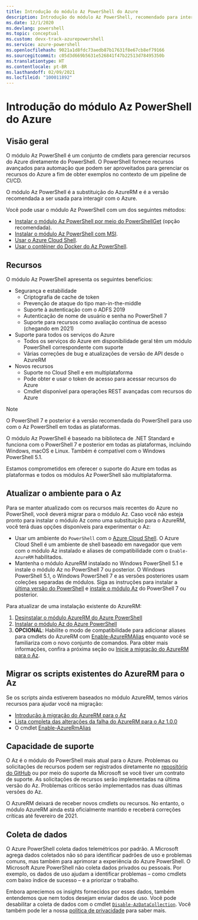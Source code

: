 ```yaml
---
title: Introdução do módulo Az PowerShell do Azure
description: Introdução do módulo Az PowerShell, recomendado para interagir com o Azure e como substituição para o módulo AzureRM PowerShell.
ms.date: 12/1/2020
ms.devlang: powershell
ms.topic: conceptual
ms.custom: devx-track-azurepowershell
ms.service: azure-powershell
ms.openlocfilehash: 9021a1d8fdc73aedb87b17631f8e67cb8ef79166
ms.sourcegitcommit: c05d3d669b5631e526841f47b22513d78495350b
ms.translationtype: HT
ms.contentlocale: pt-BR
ms.lasthandoff: 02/09/2021
ms.locfileid: "100011892"
---
```

# <a name="introducing-the-azure-az-powershell-module"></a>Introdução do módulo Az PowerShell do Azure

## <a name="overview"></a>Visão geral

O módulo Az PowerShell é um conjunto de cmdlets para gerenciar recursos do Azure diretamente do PowerShell. O PowerShell fornece recursos avançados para automação que podem ser aproveitados para gerenciar os recursos do Azure a fim de obter exemplos no contexto de um pipeline de CI/CD.

O módulo Az PowerShell é a substituição do AzureRM e é a versão recomendada a ser usada para interagir com o Azure.

Você pode usar o módulo Az PowerShell com um dos seguintes métodos:

* [Instalar o módulo Az PowerShell por meio do PowerShellGet](install-az-ps.md) (opção recomendada).
* [Instalar o módulo Az PowerShell com MSI](install-az-ps-msi.md).
* [Usar o Azure Cloud Shell](/azure/cloud-shell/overview).
* [Usar o contêiner do Docker do Az PowerShell](azureps-in-docker.md).

## <a name="features"></a>Recursos

O módulo Az PowerShell apresenta os seguintes benefícios:

* Segurança e estabilidade
  * Criptografia de cache de token
  * Prevenção de ataque do tipo man-in-the-middle
  * Suporte à autenticação com o ADFS 2019
  * Autenticação de nome de usuário e senha no PowerShell 7
  * Suporte para recursos como avaliação contínua de acesso (chegando em 2021)
* Suporte para todos os serviços do Azure
  * Todos os serviços do Azure em disponibilidade geral têm um módulo PowerShell correspondente com suporte
  * Várias correções de bug e atualizações de versão de API desde o AzureRM
* Novos recursos
  * Suporte no Cloud Shell e em multiplataforma
  * Pode obter e usar o token de acesso para acessar recursos do Azure
  * Cmdlet disponível para operações REST avançadas com recursos do Azure

> [!NOTE]
> O PowerShell 7 e posterior é a versão recomendada do PowerShell para uso com o Az PowerShell em todas as plataformas.

O módulo Az PowerShell é baseado na biblioteca de .NET Standard e funciona com o PowerShell 7 e posterior em todas as plataformas, incluindo Windows, macOS e Linux. Também é compatível com o Windows PowerShell 5.1.

Estamos comprometidos em oferecer o suporte do Azure em todas as plataformas e todos os módulos Az PowerShell são multiplataforma.

## <a name="upgrade-your-environment-to-az"></a>Atualizar o ambiente para o Az

Para se manter atualizado com os recursos mais recentes do Azure no PowerShell, você deverá migrar para o módulo Az. Caso você não esteja pronto para instalar o módulo Az como uma substituição para o AzureRM, você terá duas opções disponíveis para experimentar o Az:

* Usar um ambiente do `PowerShell` com o [Azure Cloud Shell](/azure/cloud-shell/overview). O Azure Cloud Shell é um ambiente de shell baseado em navegador que vem com o módulo Az instalado e aliases de compatibilidade com o `Enable-AzureRM` habilitados.
* Mantenha o módulo AzureRM instalado no Windows PowerShell 5.1 e instale o módulo Az no PowerShell 7 ou posterior. O Windows PowerShell 5.1, o Windows PowerShell 7 e as versões posteriores usam coleções separadas de módulos. Siga as instruções para instalar a [última versão do PowerShell](/powershell/scripting/install/installing-powershell) e [instale o módulo Az](install-az-ps.md) do PowerShell 7 ou posterior.

Para atualizar de uma instalação existente do AzureRM:

1. [Desinstalar o módulo AzureRM do Azure PowerShell](/powershell/azure/uninstall-az-ps#uninstall-the-azurerm-module)
1. [Instalar o módulo Az do Azure PowerShell](install-az-ps.md)
1. **OPCIONAL**: Habilite o modo de compatibilidade para adicionar aliases para cmdlets do AzureRM com [Enable-AzureRMAlias](/powershell/module/az.accounts/enable-azurermalias) enquanto você se familiariza com o novo conjunto de comandos. Para obter mais informações, confira a próxima seção ou [Inicie a migração do AzureRM para o Az](migrate-from-azurerm-to-az.md).

## <a name="migrate-existing-scripts-from-azurerm-to-az"></a>Migrar os scripts existentes do AzureRM para o Az

Se os scripts ainda estiverem baseados no módulo AzureRM, temos vários recursos para ajudar você na migração:

* [Introdução à migração do AzureRM para o Az](migrate-from-azurerm-to-az.md)
* [Lista completa das alterações da falha do AzureRM para o Az 1.0.0](migrate-az-1.0.0.md)
* O cmdlet [Enable-AzureRmAlias](/powershell/module/az.accounts/enable-azurermalias)

## <a name="supportability"></a>Capacidade de suporte

O Az é o módulo do PowerShell mais atual para o Azure. Problemas ou solicitações de recursos podem ser registrados diretamente no [repositório do GitHub](https://github.com/Azure/azure-powershell) ou por meio do suporte da Microsoft se você tiver um contrato de suporte. As solicitações de recursos serão implementadas na última versão do Az. Problemas críticos serão implementados nas duas últimas versões do Az.

O AzureRM deixará de receber novos cmdlets ou recursos. No entanto, o módulo AzureRM ainda está oficialmente mantido e receberá correções críticas até fevereiro de 2021.

## <a name="data-collection"></a>Coleta de dados

O Azure PowerShell coleta dados telemétricos por padrão. A Microsoft agrega dados coletados não só para identificar padrões de uso e problemas comuns, mas também para aprimorar a experiência do Azure PowerShell.
O Microsoft Azure PowerShell não coleta dados privados ou pessoais. Por exemplo, os dados de uso ajudam a identificar problemas – como cmdlets com baixo índice de sucesso – e a priorizar o trabalho.

Embora apreciemos os insights fornecidos por esses dados, também entendemos que nem todos desejam enviar dados de uso. Você pode desabilitar a coleta de dados com o cmdlet [`Disable-AzDataCollection`](/powershell/module/az.accounts/disable-azdatacollection). Você também pode ler a nossa [política de privacidade](https://privacy.microsoft.com/privacystatement) para saber mais.

